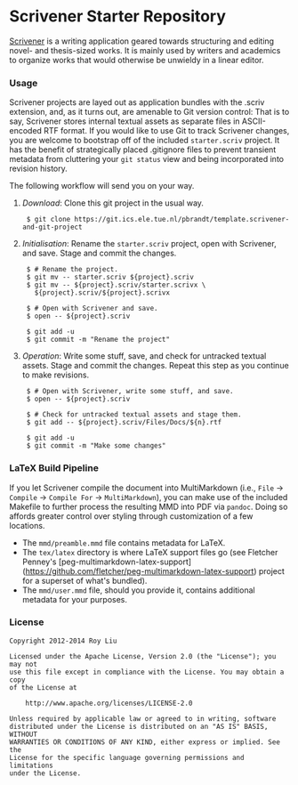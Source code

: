 # Scrivener Starter Repository

[Scrivener](http://www.literatureandlatte.com/scrivener.php) is a writing
application geared towards structuring and editing novel- and thesis-sized
works. It is mainly used by writers and academics to organize works that
would otherwise be unwieldy in a linear editor.

### Usage

Scrivener projects are layed out as application bundles with the .scriv
extension, and, as it turns out, are amenable to Git version control: That is to
say, Scrivener stores internal textual assets as separate files in ASCII-encoded
RTF format. If you would like to use Git to track Scrivener changes, you are
welcome to bootstrap off of the included `starter.scriv` project. It has the
benefit of strategically placed .gitignore files to prevent transient metadata
from cluttering your `git status` view and being incorporated into revision
history.

The following workflow will send you on your way.

1. *Download*: Clone this git project in the usual way.

        $ git clone https://git.ics.ele.tue.nl/pbrandt/template.scrivener-and-git-project

2. *Initialisation*: Rename the `starter.scriv` project, open with Scrivener, and save. Stage and
    commit the changes.

        $ # Rename the project.
        $ git mv -- starter.scriv ${project}.scriv
        $ git mv -- ${project}.scriv/starter.scrivx \
          ${project}.scriv/${project}.scrivx

        $ # Open with Scrivener and save.
        $ open -- ${project}.scriv

        $ git add -u
        $ git commit -m "Rename the project"

2. *Operation*: Write some stuff, save, and check for untracked textual assets. Stage and
    commit the changes. Repeat this step as you continue to make revisions.

        $ # Open with Scrivener, write some stuff, and save.
        $ open -- ${project}.scriv

        $ # Check for untracked textual assets and stage them.
        $ git add -- ${project}.scriv/Files/Docs/${n}.rtf

        $ git add -u
        $ git commit -m "Make some changes"

### LaTeX Build Pipeline

If you let Scrivener compile the document into MultiMarkdown (i.e., `File` &rarr; `Compile`
&rarr; `Compile For` &rarr; `MultiMarkdown`), you can make use of the included
Makefile to further process the resulting MMD into PDF via `pandoc`. Doing so
affords greater control over styling through customization of a few locations.

*   The `mmd/preamble.mmd` file contains metadata for LaTeX.
*   The `tex/latex` directory is where LaTeX support files go (see Fletcher
    Penney's [peg-multimarkdown-latex-support]
    (https://github.com/fletcher/peg-multimarkdown-latex-support) project for a
    superset of what's bundled).
*   The `mmd/user.mmd` file, should you provide it, contains additional
    metadata for your purposes.

### License

    Copyright 2012-2014 Roy Liu

    Licensed under the Apache License, Version 2.0 (the "License"); you may not
    use this file except in compliance with the License. You may obtain a copy
    of the License at

        http://www.apache.org/licenses/LICENSE-2.0

    Unless required by applicable law or agreed to in writing, software
    distributed under the License is distributed on an "AS IS" BASIS, WITHOUT
    WARRANTIES OR CONDITIONS OF ANY KIND, either express or implied. See the
    License for the specific language governing permissions and limitations
    under the License.
